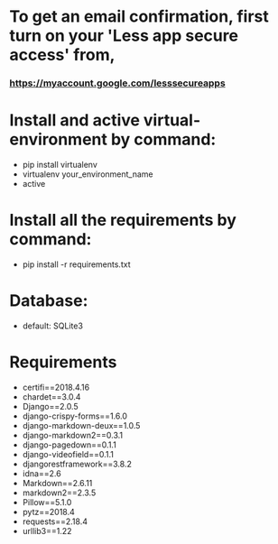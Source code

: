 # To get an email confirmation, first turn on your 'Less app secure access' from,
### https://myaccount.google.com/lesssecureapps

# Install and active virtual-environment by command:
   * pip install virtualenv
   * virtualenv your_environment_name
   * active

# Install all the requirements by command:
   * pip install -r requirements.txt
   
# Database:
   * default: SQLite3 

# Requirements
* certifi==2018.4.16
* chardet==3.0.4
* Django==2.0.5
* django-crispy-forms==1.6.0
* django-markdown-deux==1.0.5
* django-markdown2==0.3.1
* django-pagedown==0.1.1
* django-videofield==0.1.1
* djangorestframework==3.8.2
* idna==2.6
* Markdown==2.6.11
* markdown2==2.3.5
* Pillow==5.1.0
* pytz==2018.4
* requests==2.18.4
* urllib3==1.22
